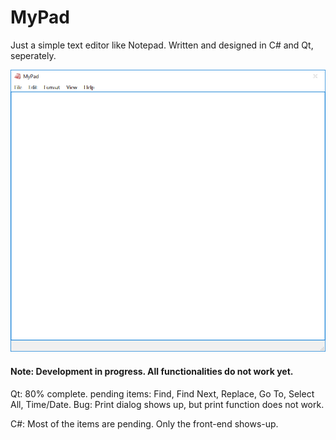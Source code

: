 # MyPad

Just a simple text editor like Notepad. Written and designed in C# and Qt, seperately.

![N|Solid](https://raw.githubusercontent.com/dbarshan/MyPad/master/Screenshot/MyPad.png)


#### Note: Development in progress. All functionalities do not work yet. 
Qt: 80% complete. pending items: Find, Find Next, Replace, Go To, Select All, Time/Date. Bug: Print dialog shows up, but print function does not work.

C#: Most of the items are pending. Only the front-end shows-up.


